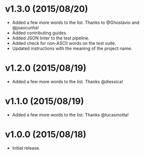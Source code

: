 # v1.3.0 (2015/08/20)

* Added a few more words to the list. Thanks to @Ghostavio and @joaocunha!
* Added contributing guides.
* Added JSON linter to the test pipeline.
* Added check for non-ASCII words on the test suite.
* Updated instructions with the meaning of the project name.

# v1.2.0 (2015/08/19)

* Added a few more words to the list. Thanks @diessica!

# v1.1.0 (2015/08/19)

* Added a few more words to the list. Thanks @lucasmotta!

# v1.0.0 (2015/08/18)

* Initial release.
